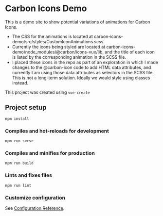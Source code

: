 # Carbon Icons Demo

This is a demo site to show potential variations of animations for Carbon Icons. 

- The CSS for the animations is located at carbon-icons-demo/src/styles/CustomIconAnimations.scss
- Currently the icons being styled are located at carbon-icons-demo/node_modules/@carbon/icons-vue/lib, and the title of each icon is listed by the corresponding animation in the SCSS file.  
- I placed these icons in the repo as part of an exploration in which I made changes to the @carbon-icon code to add HTML data attributes, and currently I am using those data attributes as selectors in the SCSS file. This is not a long-term solution.  Ideally we would style using classes instead.  


This project was created using ```vue-create```
## Project setup
```
npm install
```

### Compiles and hot-reloads for development
```
npm run serve
```

### Compiles and minifies for production
```
npm run build
```

### Lints and fixes files
```
npm run lint
```

### Customize configuration
See [Configuration Reference](https://cli.vuejs.org/config/).
